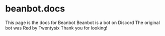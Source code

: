 # beanbot.docs
This page is the docs for Beanbot
Beanbot is a bot on Discord
The original bot was Red by Twentysix
Thank you for looking!

